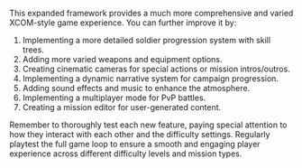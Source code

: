 This expanded framework provides a much more comprehensive and varied XCOM-style game experience. You can further improve it by:

1. Implementing a more detailed soldier progression system with skill trees.
2. Adding more varied weapons and equipment options.
3. Creating cinematic cameras for special actions or mission intros/outros.
4. Implementing a dynamic narrative system for campaign progression.
5. Adding sound effects and music to enhance the atmosphere.
6. Implementing a multiplayer mode for PvP battles.
7. Creating a mission editor for user-generated content.

Remember to thoroughly test each new feature, paying special attention to how they interact with each other and the difficulty settings. Regularly playtest the full game loop to ensure a smooth and engaging player experience across different difficulty levels and mission types.
